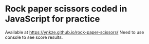 # Rock paper scissors coded in JavaScript for practice
Available at https://ynkze.github.io/rock-paper-scissors/
Need to use console to see score results.
